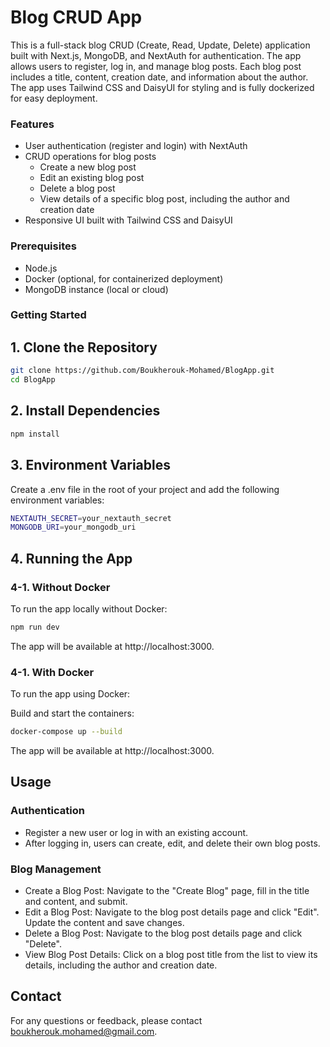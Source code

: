 # Blog CRUD App

This is a full-stack blog CRUD (Create, Read, Update, Delete) application built with Next.js, MongoDB, and NextAuth for authentication. The app allows users to register, log in, and manage blog posts. Each blog post includes a title, content, creation date, and information about the author. The app uses Tailwind CSS and DaisyUI for styling and is fully dockerized for easy deployment.

### Features

- User authentication (register and login) with NextAuth
- CRUD operations for blog posts
  - Create a new blog post
  - Edit an existing blog post
  - Delete a blog post
  - View details of a specific blog post, including the author and creation date
- Responsive UI built with Tailwind CSS and DaisyUI

### Prerequisites

- Node.js
- Docker (optional, for containerized deployment)
- MongoDB instance (local or cloud)

### Getting Started

## 1. Clone the Repository

```bash
git clone https://github.com/Boukherouk-Mohamed/BlogApp.git
cd BlogApp
```


## 2. Install Dependencies

```bash
npm install

```

## 3. Environment Variables

Create a .env file in the root of your project and add the following environment variables:
```bash
NEXTAUTH_SECRET=your_nextauth_secret
MONGODB_URI=your_mongodb_uri
```

## 4. Running the App
### 4-1. Without Docker

To run the app locally without Docker:
```bash
npm run dev
```
The app will be available at http://localhost:3000.
### 4-1. With Docker

To run the app using Docker:

Build and start the containers:
```bash
docker-compose up --build
```
The app will be available at http://localhost:3000.

## Usage
  ### Authentication
  - Register a new user or log in with an existing account.
  - After logging in, users can create, edit, and delete their own blog posts.
  ### Blog Management
  - Create a Blog Post: Navigate to the "Create Blog" page, fill in the title and content, and submit.
  - Edit a Blog Post: Navigate to the blog post details page and click "Edit". Update the content and save changes.
  - Delete a Blog Post: Navigate to the blog post details page and click "Delete".
  - View Blog Post Details: Click on a blog post title from the list to view its details, including the author and creation date.


## Contact
For any questions or feedback, please contact boukherouk.mohamed@gmail.com.
